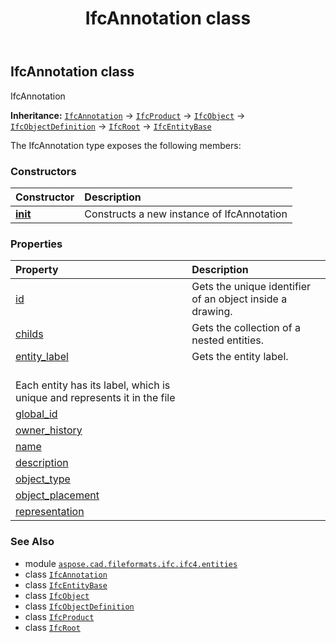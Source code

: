 ﻿---
title: IfcAnnotation class
second_title: Aspose.CAD for Python via .NET API References
description: 
type: docs
weight: 180
url: /python-net/aspose.cad.fileformats.ifc.ifc4.entities/ifcannotation/
is_root: false
---

## IfcAnnotation class

IfcAnnotation



**Inheritance:** [`IfcAnnotation`](/cad/python-net/aspose.cad.fileformats.ifc.ifc4.entities/ifcannotation) → 
[`IfcProduct`](/cad/python-net/aspose.cad.fileformats.ifc.ifc4.entities/ifcproduct) → 
[`IfcObject`](/cad/python-net/aspose.cad.fileformats.ifc.ifc4.entities/ifcobject) → 
[`IfcObjectDefinition`](/cad/python-net/aspose.cad.fileformats.ifc.ifc4.entities/ifcobjectdefinition) → 
[`IfcRoot`](/cad/python-net/aspose.cad.fileformats.ifc.ifc4.entities/ifcroot) → 
[`IfcEntityBase`](/cad/python-net/aspose.cad.fileformats.ifc/ifcentitybase)



The IfcAnnotation type exposes the following members:

### Constructors
| Constructor | Description |
| :- | :- |
| [__init__](/cad/python-net/aspose.cad.fileformats.ifc.ifc4.entities/ifcannotation/__init__/#) | Constructs a new instance of IfcAnnotation |


### Properties
| Property | Description |
| :- | :- |
| [id](/cad/python-net/aspose.cad.fileformats.ifc.ifc4.entities/ifcannotation/id) | Gets the unique identifier of an object inside a drawing. |
| [childs](/cad/python-net/aspose.cad.fileformats.ifc.ifc4.entities/ifcannotation/childs) | Gets the collection of a nested entities. |
| [entity_label](/cad/python-net/aspose.cad.fileformats.ifc.ifc4.entities/ifcannotation/entity_label) | Gets the entity label.<br/>Each entity has its label, which is unique and represents it in the file |
| [global_id](/cad/python-net/aspose.cad.fileformats.ifc.ifc4.entities/ifcannotation/global_id) |  |
| [owner_history](/cad/python-net/aspose.cad.fileformats.ifc.ifc4.entities/ifcannotation/owner_history) |  |
| [name](/cad/python-net/aspose.cad.fileformats.ifc.ifc4.entities/ifcannotation/name) |  |
| [description](/cad/python-net/aspose.cad.fileformats.ifc.ifc4.entities/ifcannotation/description) |  |
| [object_type](/cad/python-net/aspose.cad.fileformats.ifc.ifc4.entities/ifcannotation/object_type) |  |
| [object_placement](/cad/python-net/aspose.cad.fileformats.ifc.ifc4.entities/ifcannotation/object_placement) |  |
| [representation](/cad/python-net/aspose.cad.fileformats.ifc.ifc4.entities/ifcannotation/representation) |  |



### See Also
* module [`aspose.cad.fileformats.ifc.ifc4.entities`](..)
* class [`IfcAnnotation`](/cad/python-net/aspose.cad.fileformats.ifc.ifc4.entities/ifcannotation)
* class [`IfcEntityBase`](/cad/python-net/aspose.cad.fileformats.ifc/ifcentitybase)
* class [`IfcObject`](/cad/python-net/aspose.cad.fileformats.ifc.ifc4.entities/ifcobject)
* class [`IfcObjectDefinition`](/cad/python-net/aspose.cad.fileformats.ifc.ifc4.entities/ifcobjectdefinition)
* class [`IfcProduct`](/cad/python-net/aspose.cad.fileformats.ifc.ifc4.entities/ifcproduct)
* class [`IfcRoot`](/cad/python-net/aspose.cad.fileformats.ifc.ifc4.entities/ifcroot)
